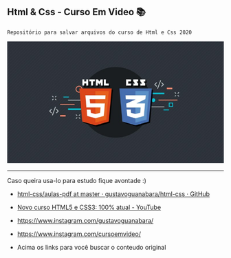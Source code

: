 ## Html & Css - Curso Em Video :books:

```
Repositório para salvar arquivos do curso de Html e Css 2020
```

![](foto.jpg)

---

Caso queira usa-lo para estudo fique avontade :)



- [html-css/aulas-pdf at master · gustavoguanabara/html-css · GitHub](https://github.com/gustavoguanabara/html-css/tree/master/aulas-pdf)

- [Novo curso HTML5 e CSS3: 100% atual - YouTube](https://www.youtube.com/playlist?list=PLHz_AreHm4dkZ9-atkcmcBaMZdmLHft8n)

- https://www.instagram.com/gustavoguanabara/

- https://www.instagram.com/cursoemvideo/

- Acima os links para você buscar o conteudo original
